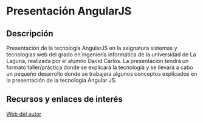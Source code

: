 # Presentación AngularJS

## Descripción

Presentación de la tecnología AngularJS en la asignatura sistemas y tecnologias web del grado en ingeniería informática de la universidad de La Laguna, realizada por el alumno David Carlos. La presentación tendrá un formato taller/práctica donde se explicará la tecnología y se llevará a cabo un pequeño desarrollo donde se trabajara algunos conceptos explicados en la presentación de la tecnología Angular JS.

## Recursos y enlaces de interés

[Web del autor](http://alu0100536652.github.io/)